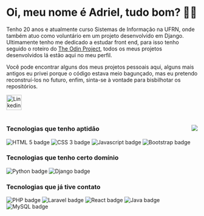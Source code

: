 # Oi, meu nome é Adriel, tudo bom? :man_technologist:

Tenho 20 anos e atualmente curso Sistemas de Informação na UFRN, onde também atuo como voluntário em um projeto desenvolvido em Django. Ultimamente tenho me
dedicado a estudar front end, para isso tenho seguido o roteiro do [The Odin Project](https://www.theodinproject.com/), todos os meus projetos desenvolvidos
lá estão aqui no meu perfil.

Você pode encontrar alguns dos meus projetos pessoais aqui, alguns mais antigos eu privei porque o código estava meio bagunçado,
mas eu pretendo reconstruí-los no futuro, enfim, sinta-se à vontade para bisbilhotar os repositórios.

<a href="https://www.linkedin.com/in/adriel-fsantos/">
  <img src="https://cdn.jsdelivr.net/gh/devicons/devicon/icons/linkedin/linkedin-original.svg" width="40px" title="Linkedin"/>
</a>

#


<a href="https://github.com/anuraghazra/github-readme-stats">
  <img src="https://github-readme-stats.vercel.app/api/top-langs/?username=br-adriel&langs_count=9&theme=react&hide_border=true&locale=pt-br" align="right"/>
</a>

### Tecnologias que tenho aptidão
<div>
  <img alt="HTML 5 badge" title="HTML" src="https://img.shields.io/badge/html5-%23E34F26.svg?style=for-the-badge&logo=html5&logoColor=white"/>
  <img alt="CSS 3 badge" title="CSS" src="https://img.shields.io/badge/css3-%231572B6.svg?style=for-the-badge&logo=css3&logoColor=white"/>
  <img alt="Javascript badge" title="Javascript" src="https://img.shields.io/badge/javascript-%23323330.svg?style=for-the-badge&logo=javascript&logoColor=%23F7DF1E"/>
  <img alt="Bootstrap badge" title="Bootstrap" src="https://img.shields.io/badge/bootstrap-%23563D7C.svg?style=for-the-badge&logo=bootstrap&logoColor=white" />
</div>

### Tecnologias que tenho certo domínio
<div>
  <img alt="Python badge" title="Python" src="https://img.shields.io/badge/python-3670A0?style=for-the-badge&logo=python&logoColor=ffdd54"/>
  <img alt="Django badge" title="Django" src="https://img.shields.io/badge/django-%23092E20.svg?style=for-the-badge&logo=django&logoColor=white"/>
</div>

### Tecnologias que já tive contato
<div>
  <img alt="PHP badge" title="PHP" src="https://img.shields.io/badge/php-%23777BB4.svg?style=for-the-badge&logo=php&logoColor=white"/>
  <img alt="Laravel badge" title="Laravel" src="https://img.shields.io/badge/laravel-%23FF2D20.svg?style=for-the-badge&logo=laravel&logoColor=white"/>
  <img alt="React badge" title="React" src="https://img.shields.io/badge/react-%2320232a.svg?style=for-the-badge&logo=react&logoColor=%2361DAFB"/>
  <img alt="Java badge" title="Java" src="https://img.shields.io/badge/java-%23ED8B00.svg?style=for-the-badge&logo=java&logoColor=white"/>
  <img alt="MySQL badge" title="MySQL" src="https://img.shields.io/badge/mysql-%2300f.svg?style=for-the-badge&logo=mysql&logoColor=white"/>
</div>
